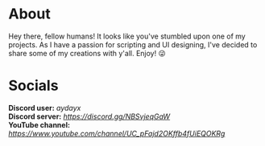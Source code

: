 # About
Hey there, fellow humans! It looks like you've stumbled upon one of my projects. As I have a passion for scripting and UI designing, I've decided to share some of my creations with y'all.
Enjoy! 😜
# Socials
**Discord user:** *aydayx*                                                                    
**Discord server:** *https://discord.gg/NBSvjeqGaW*                                                                     
**YouTube channel:** *https://www.youtube.com/channel/UC_pFajd2OKffb4fUiEQOKRg*                                                                     
